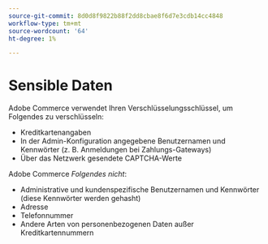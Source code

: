 ```yaml
---
source-git-commit: 8d0d8f9822b88f2dd8cbae8f6d7e3cdb14cc4848
workflow-type: tm+mt
source-wordcount: '64'
ht-degree: 1%

---
```

# Sensible Daten

Adobe Commerce verwendet Ihren Verschlüsselungsschlüssel, um Folgendes zu verschlüsseln:

* Kreditkartenangaben
* In der Admin-Konfiguration angegebene Benutzernamen und Kennwörter (z. B. Anmeldungen bei Zahlungs-Gateways)
* Über das Netzwerk gesendete CAPTCHA-Werte

Adobe Commerce *Folgendes nicht*:

* Administrative und kundenspezifische Benutzernamen und Kennwörter (diese Kennwörter werden gehasht)
* Adresse
* Telefonnummer
* Andere Arten von personenbezogenen Daten außer Kreditkartennummern
